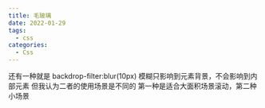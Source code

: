 ```yaml
---
title: 毛玻璃
date: 2022-01-29
tags:
  - css
categories:
  - Css
---
```


<template>
  <div class="body">
    <div class="main">
    </div>
    <div class="blockquote">
      123
    </div>
  </div>
</template>
<style>
.body{
	margin: 0;
	padding: 0;
  width: 100%;
  height: 500px;
	display: flex;
	justify-content: center;
	align-items: center;
}
.body,
.main::before{
	background: url('https://pic1.xuehuaimg.com/proxy/https://i.imgur.com/cCKUHz2.jpg') left top / cover no-repeat fixed;
}
.main {
	width: 200px;
	height: 200px;
	position: relative;
	margin-top: calc(50% - 500px);
	overflow: hidden;
	border-radius: 5px;
	background: hsla(0, 0%, 100%, .3);
	box-shadow: 2px 2px 10px rgba(0,0,0,.5);
}
.main::before {
	position: absolute;
	content: '';
	top: 0;
	left: 0;
	bottom: 0;
	right: 0;
	filter: blur(8px);
	margin: -30px;
}
.blockquote {
  position: absolute;
  padding: 20px;
  z-index: 100;
}
</style>

还有一种就是 backdrop-filter:blur(10px) 模糊只影响到元素背景，不会影响到内部元素
但我认为二者的使用场景是不同的
第一种是适合大面积场景滚动，第二种小场景
